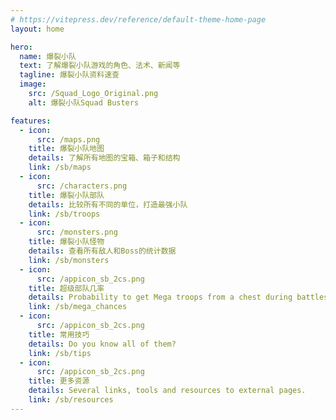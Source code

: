 ```yaml
---
# https://vitepress.dev/reference/default-theme-home-page
layout: home

hero:
  name: 爆裂小队
  text: 了解爆裂小队游戏的角色、法术、新闻等
  tagline: 爆裂小队资料速查
  image:
    src: /Squad_Logo_Original.png
    alt: 爆裂小队Squad Busters

features:
  - icon:
      src: /maps.png
    title: 爆裂小队地图
    details: 了解所有地图的宝箱、箱子和结构
    link: /sb/maps
  - icon:
      src: /characters.png
    title: 爆裂小队部队
    details: 比较所有不同的单位，打造最强小队
    link: /sb/troops
  - icon:
      src: /monsters.png
    title: 爆裂小队怪物
    details: 查看所有敌人和Boss的统计数据
    link: /sb/monsters
  - icon:
      src: /appicon_sb_2cs.png
    title: 超级部队几率
    details: Probability to get Mega troops from a chest during battles.
    link: /sb/mega_chances
  - icon:
      src: /appicon_sb_2cs.png
    title: 常用技巧
    details: Do you know all of them? 
    link: /sb/tips
  - icon:
      src: /appicon_sb_2cs.png
    title: 更多资源
    details: Several links, tools and resources to external pages.
    link: /sb/resources
---
```


<style>
:root {

  --vp-home-hero-name-color: transparent;
  --vp-home-hero-name-background: -webkit-linear-gradient(70deg, #b71684 10%, #bdf4f8);

  --vp-home-hero-image-background-image: linear-gradient(10deg, #b71684 50%, #bdf4f8 20%);
  --vp-home-hero-image-filter: blur(44px);
}

@media (min-width: 640px) {
  :root {
    --vp-home-hero-image-filter: blur(56px);
  }
}

@media (min-width: 960px) {
  :root {
    --vp-home-hero-image-filter: blur(68px);
  }
}

.box .VPImage {
  width: 100% !important;
}

.vpi-social-bilibili {
    --icon: url("/bilibili.ico");
}

</style>
